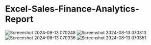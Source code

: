 # Excel-Sales-Finance-Analytics-Report

![Screenshot 2024-08-13 070248](https://github.com/user-attachments/assets/f548391b-6d42-421b-9117-12913c30edad)
![Screenshot 2024-08-13 070313](https://github.com/user-attachments/assets/4420ddb9-2265-4951-8202-33d96919339e)
![Screenshot 2024-08-13 070336](https://github.com/user-attachments/assets/421c1579-7f77-434a-80d8-9b69c4a7ea92)
![Screenshot 2024-08-13 070351](https://github.com/user-attachments/assets/c8e410c3-8fd6-434f-b43e-d15fca360da9)



